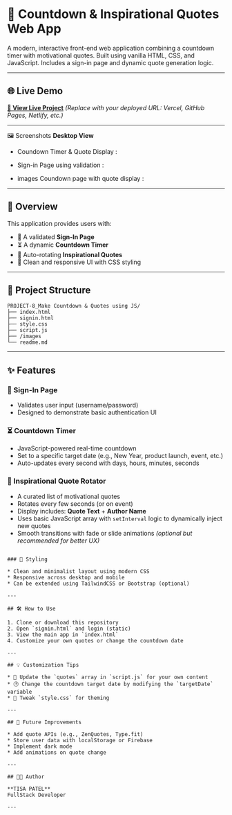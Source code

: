 # 🚀 Countdown & Inspirational Quotes Web App

A modern, interactive front-end web application combining a countdown timer with motivational quotes. Built using vanilla HTML, CSS, and JavaScript. Includes a sign-in page and dynamic quote generation logic.

---

## 🌐 Live Demo

**[🔗 View Live Project](#)**
*(Replace with your deployed URL: Vercel, GitHub Pages, Netlify, etc.)*

---
🖼️ Screenshots
**Desktop View** 
* Coundown Timer & Quote Display :

* Sign-in Page using validation :
* images Coundown page with quote display :


---

## 📘 Overview

This application provides users with:

* 🔐 A validated **Sign-In Page**
* ⏳ A dynamic **Countdown Timer**
* 💬 Auto-rotating **Inspirational Quotes**
* 🧠 Clean and responsive UI with CSS styling

---

## 📂 Project Structure

```
PROJECT-8_Make Countdown & Quotes using JS/
├── index.html
├── signin.html
├── style.css
├── script.js
├── /images
└── readme.md
```

---

## ✨ Features

### 🔐 Sign-In Page

* Validates user input (username/password)
* Designed to demonstrate basic authentication UI

### ⏳ Countdown Timer

* JavaScript-powered real-time countdown
* Set to a specific target date (e.g., New Year, product launch, event, etc.)
* Auto-updates every second with days, hours, minutes, seconds

### 💬 Inspirational Quote Rotator

* A curated list of motivational quotes
* Rotates every few seconds (or on event)
* Display includes: **Quote Text** + **Author Name**
* Uses basic JavaScript array with `setInterval` logic to dynamically inject new quotes
* Smooth transitions with fade or slide animations *(optional but recommended for better UX)*

```

### 🎨 Styling

* Clean and minimalist layout using modern CSS
* Responsive across desktop and mobile
* Can be extended using TailwindCSS or Bootstrap (optional)

---

## 🛠️ How to Use

1. Clone or download this repository
2. Open `signin.html` and login (static)
3. View the main app in `index.html`
4. Customize your own quotes or change the countdown date

---

## 💡 Customization Tips

* 🔄 Update the `quotes` array in `script.js` for your own content
* 🕒 Change the countdown target date by modifying the `targetDate` variable
* 🎨 Tweak `style.css` for theming

---

## 🚧 Future Improvements

* Add quote APIs (e.g., ZenQuotes, Type.fit)
* Store user data with localStorage or Firebase
* Implement dark mode
* Add animations on quote change

---

## 👨‍💻 Author

**TISA PATEL**
FullStack Developer 

---


